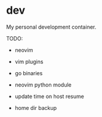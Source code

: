 dev
===

My personal development container.

TODO:
- neovim
- vim plugins
- go binaries
- neovim python module

- update time on host resume
- home dir backup
